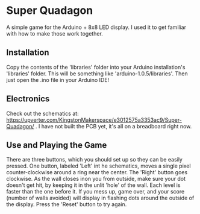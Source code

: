 Super Quadagon
==========

A simple game for the Arduino + 8x8 LED display. I used it to get familiar with how to make those work together.

## Installation
Copy the contents of the 'libraries' folder into your Arduino installation's 'libraries' folder. This will be something like 'arduino-1.0.5/libraries'.
Then just open the .ino file in your Arduino IDE!

## Electronics
Check out the schematics at: https://upverter.com/KingstonMakerspace/e3012575a3353ac9/Super-Quadagon/ . I have not built the PCB yet, it's all on a breadboard right now.

## Use and Playing the Game
There are three buttons, which you should set up so they can be easily pressed. One button, labeled 'Left' int he schematics, moves a single pixel counter-clockwise around a ring near the center. The 'Right' button goes clockwise. 
As the wall closes inon you from outside, make sure your dot doesn't get hit, by keeping it in the unlit 'hole' of the wall.
Each level is faster than the one before it. 
If you mess up, game over, and your score (number of walls avoided) will display in flashing dots around the outside of the display.
Press the 'Reset' button to try again.
